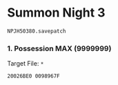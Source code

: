 #  Summon Night 3

`NPJH50380.savepatch`

### 1. Possession MAX (9999999)

Target File: `*`

```
20026BE0 0098967F
```

